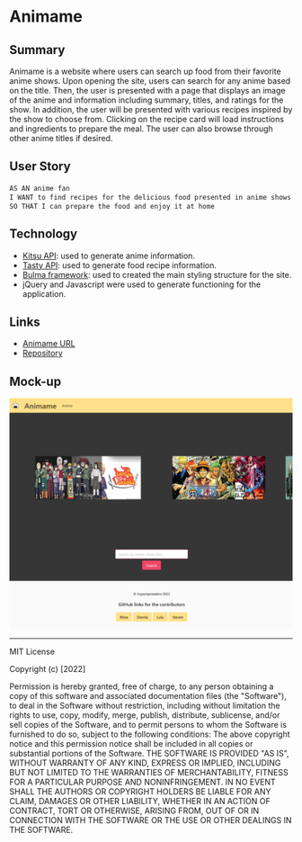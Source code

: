 # Animame

## Summary
Animame is a website where users can search up food from their favorite anime shows. Upon opening the site, users can search for any anime based on the title. Then, the user is presented with a page that displays an image of the anime and information including summary, titles, and ratings for the show. In addition, the user will be presented with various recipes inspired by the show to choose from. Clicking on the recipe card will load instructions and ingredients to prepare the meal. The user can also browse through other anime titles if desired. 

## User Story

```
AS AN anime fan
I WANT to find recipes for the delicious food presented in anime shows
SO THAT I can prepare the food and enjoy it at home 
```

## Technology 
- [Kitsu API](https://kitsu.docs.apiary.io/#): used to generate anime information. 
- [Tasty API](https://tasty.co/): used to generate food recipe information. 
- [Bulma framework](https://bulma.io/): used to created the main styling structure for the site.
- jQuery and Javascript were used to generate functioning for the application. 

## Links
* [Animame URL](https://rheangocle.github.io/Group-Project-1/)
* [Repository](https://github.com/rheangocle/Group-Project-1)

## Mock-up

![Screenshot of Animame homepage](./assets/images/screenshot.PNG)


---

MIT License

Copyright (c) [2022] 

Permission is hereby granted, free of charge, to any person obtaining a copy of this software and associated documentation files (the "Software"), to deal in the Software without restriction, including without limitation the rights to use, copy, modify, merge, publish, distribute, sublicense, and/or sell copies of the Software, and to permit persons to whom the Software is furnished to do so, subject to the following conditions:
The above copyright notice and this permission notice shall be included in all copies or substantial portions of the Software.
THE SOFTWARE IS PROVIDED "AS IS", WITHOUT WARRANTY OF ANY KIND, EXPRESS OR IMPLIED, INCLUDING BUT NOT LIMITED TO THE WARRANTIES OF MERCHANTABILITY, FITNESS FOR A PARTICULAR PURPOSE AND NONINFRINGEMENT. IN NO EVENT SHALL THE AUTHORS OR COPYRIGHT HOLDERS BE LIABLE FOR ANY CLAIM, DAMAGES OR OTHER LIABILITY, WHETHER IN AN ACTION OF CONTRACT, TORT OR OTHERWISE, ARISING FROM, OUT OF OR IN CONNECTION WITH THE SOFTWARE OR THE USE OR OTHER DEALINGS IN THE SOFTWARE.